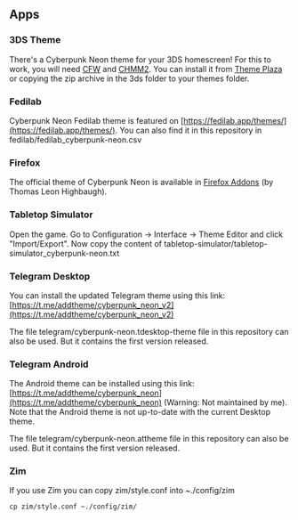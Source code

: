 ## Apps

### 3DS Theme

There's a Cyberpunk Neon theme for your 3DS homescreen! For this to work, you will need [CFW](https://3ds.hacks.guide/) and [CHMM2](https://gbatemp.net/threads/release-chmm2-custom-home-menu-manager-2.397543/).
You can install it from [Theme Plaza](https://themeplaza.eu/item/28458) or copying the zip archive in the 3ds folder to your themes folder.

### Fedilab

Cyberpunk Neon Fedilab theme is featured on [https://fedilab.app/themes/](https://fedilab.app/themes/). You can also find it in this repository in fedilab/fedilab_cyberpunk-neon.csv

### Firefox

The official theme of Cyberpunk Neon is available in [Firefox Addons](https://addons.mozilla.org/es/firefox/addon/cyberpunk-neon/) (by Thomas Leon Highbaugh).

### Tabletop Simulator

Open the game. Go to Configuration -> Interface -> Theme Editor and click "Import/Export". Now copy the content of tabletop-simulator/tabletop-simulator_cyberpunk-neon.txt

### Telegram Desktop

You can install the updated Telegram theme using this link: [https://t.me/addtheme/cyberpunk_neon_v2](https://t.me/addtheme/cyberpunk_neon_v2)

The file telegram/cyberpunk-neon.tdesktop-theme file in this repository can also be used. But it contains the first version released.

### Telegram Android

The Android theme can be installed using this link: [https://t.me/addtheme/cyberpunk_neon](https://t.me/addtheme/cyberpunk_neon) (Warning: Not maintained by me). Note that the Android theme is not up-to-date with the current Desktop theme.

The file telegram/cyberpunk-neon.attheme file in this repository can also be used. But it contains the first version released.

### Zim

If you use Zim you can copy zim/style.conf into ~./config/zim

`cp zim/style.conf ~./config/zim/`
